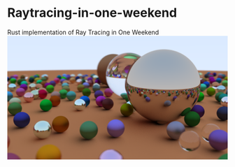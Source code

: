 # Raytracing-in-one-weekend
Rust implementation of Ray Tracing in One Weekend
![Example](example.png)